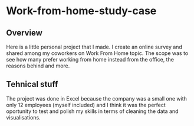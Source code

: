 # Work-from-home-study-case

## Overview

Here is a little personal project that I made. I create an online survey and shared among my coworkers on Work From Home topic. The scope was to see how many prefer working from home instead from the office, the reasons behind and more.
## Tehnical stuff
The project was done in Excel because the company was a small one with only 12 employees (myself included) and I think it was the perfect oportunity to test and polish my skills in terms of cleaning the data and visualisations.
